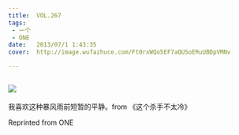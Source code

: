 ```yaml
---
title:	VOL.267
tags:
 - 一个
 - ONE
date:	2013/07/1 1:43:35
cover:	http://image.wufazhuce.com/Ft0rxWQo5EF7aQUSoERuUBDpVMNv

---
```

![](http://image.wufazhuce.com/Ft0rxWQo5EF7aQUSoERuUBDpVMNv)
---

我喜欢这种暴风雨前短暂的平静。from 《这个杀手不太冷》
 
Reprinted from ONE
